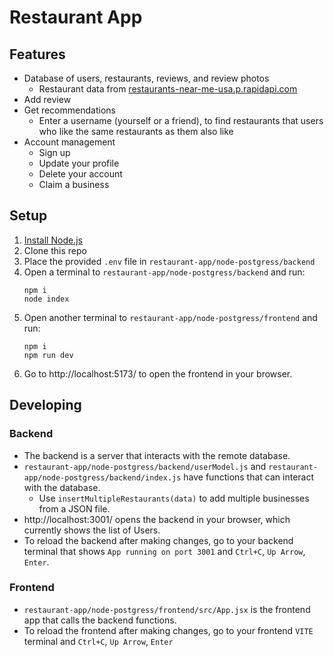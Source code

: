 # Restaurant App

## Features
- Database of users, restaurants, reviews, and review photos
    - Restaurant data from [restaurants-near-me-usa.p.rapidapi.com](restaurants-near-me-usa.p.rapidapi.com)
- Add review
- Get recommendations
    - Enter a username (yourself or a friend), to find restaurants that users who like the same restaurants as them also like
- Account management
    - Sign up
    - Update your profile
    - Delete your account
    - Claim a business 

## Setup
1. [Install Node.js](https://nodejs.org/en/download/package-manager)
1. Clone this repo
1. Place the provided `.env` file in `restaurant-app/node-postgress/backend`
1. Open a terminal to `restaurant-app/node-postgress/backend` and run:
    ```
    npm i
    node index
    ```
1. Open another terminal to `restaurant-app/node-postgress/frontend` and run:
    ```
    npm i
    npm run dev
    ```
1. Go to http://localhost:5173/ to open the frontend in your browser.

## Developing
### Backend
- The backend is a server that interacts with the remote database.
- `restaurant-app/node-postgress/backend/userModel.js` and `restaurant-app/node-postgress/backend/index.js` have functions that can interact with the database.
    - Use `insertMultipleRestaurants(data)` to add multiple businesses from a JSON file.
- http://localhost:3001/ opens the backend in your browser, which currently shows the list of Users.
- To reload the backend after making changes, go to your backend terminal that shows `App running on port 3001` and `Ctrl+C`, `Up Arrow`, `Enter`.
### Frontend
- `restaurant-app/node-postgress/frontend/src/App.jsx` is the frontend app that calls the backend  functions.
- To reload the frontend after making changes, go to your frontend `VITE` terminal and `Ctrl+C`, `Up Arrow`, `Enter`